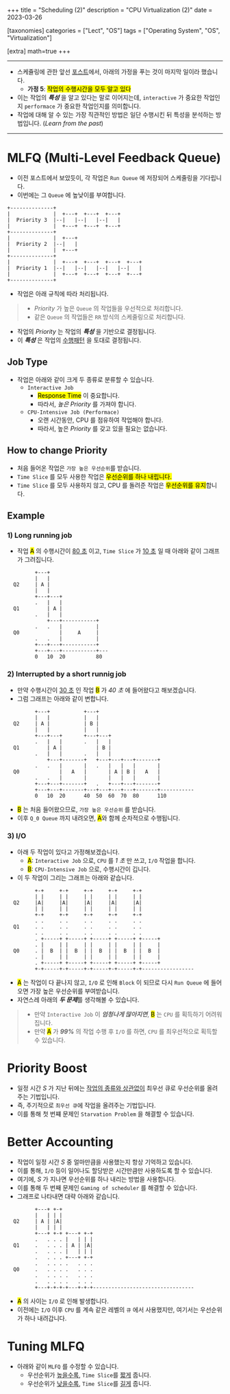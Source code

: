+++
title = "Scheduling (2)"
description = "CPU Virtualization (2)"
date = 2023-03-26

[taxonomies]
categories = ["Lect", "OS"]
tags = ["Operating System", "OS", "Virtualization"]

[extra]
math=true
+++

---

- 스케쥴링에 관한 앞선 [포스트](@/post/scheduling_1.md)에서, 아래의 가정을 푸는 것이 마지막 일이라 했습니다.
  - **가정 5**: <mark>작업의 수행시간을 모두 알고 있다</mark>
- 이는 작업의 ***특성*** 을 알고 있다는 말로 이어지는데, `interactive` 가 중요한 작업인지 `performace` 가 중요한 작업인지를 의미합니다.
- 작업에 대해 알 수 있는 가장 직관적인 방법은 일단 수행시킨 뒤 특성을 분석하는 방법입니다. (*Learn from the past*)

---

# MLFQ (Multi-Level Feedback Queue)
- 이전 포스트에서 보았듯이, 각 작업은 `Run Queue` 에 저장되어 스케줄링을 기다립니다.
- 이번에는 그 `Queue` 에 높낮이를 부여합니다.

```
+--------------+
|              |  +---+  +---+  +---+
|  Priority 3  |--|   |--|   |--|   |
|              |  +---+  +---+  +---+
+--------------+
|              |  +---+
|  Priority 2  |--|   |
|              |  +---+
+--------------+
|              |  +---+  +---+  +---+  +---+
|  Priority 1  |--|   |--|   |--|   |--|   |
|              |  +---+  +---+  +---+  +---+
+--------------+
```
- 작업은 아래 규칙에 따라 처리됩니다.
> - *Priority* 가 높은 `Queue` 의 작업들을 우선적으로 처리합니다.
> - 같은 `Queue` 의 작업들은 `RR` 방식의 스케줄링으로 처리합니다.
- 작업의 *Priority* 는 작업의 ***특성*** 을 기반으로 결정됩니다.
- 이 ***특성*** 은 작업의 <u>수행패턴</u> 을 토대로 결정됩니다.

## Job Type
- 작업은 아래와 같이 크게 두 종류로 분류할 수 있습니다.
  - `Interactive Job`
    - <mark>Response Time</mark> 이 중요합니다.
    - 따라서, *높은 Priority* 를 가져야 합니다.
  - `CPU-Intensive Job (Performace)`
    - 오랜 시간동안, CPU 를 점유하여 작업해야 합니다.
    - 따라서, 높은 *Priority* 를 갖고 있을 필요는 없습니다.

## How to change Priority
- 처음 들어온 작업은 `가장 높은 우선순위`를 받습니다.
- `Time Slice` 를 모두 사용한 작업은 <mark>우선순위를 하나 내립니다.</mark>
- `Time Slice` 를 모두 사용하지 않고, CPU 를 돌려준 작업은 <mark>우선순위를 유지</mark>합니다.

## Example

### 1) Long running job
- 작업 <mark>A</mark> 의 수행시간이 <u>80 초</u> 이고, `Time Slice` 가 <u>10 초</u> 일 때 아래와 같이 그래프가 그려집니다.

```
         +---+        
         |   |        
  Q2     | A |        
         |   |        
         +---+---+        
         .   |   |    
  Q1         | A |    
         .   |   |    
             +---+-----------+
         .   .   |           |
  Q0             |     A     |
         .   .   |           |
         +---+---+-----------+
         +---+---+-----------+---
         0   10  20          80
```

### 2) Interrupted by a short runnig job
- 만약 수행시간이 <u>30 초</u> 인 작업 <mark>B</mark> 가 *40 초* 에 들어왔다고 해보겠습니다.
- 그럼 그래프는 아래와 같이 변합니다.

```
         +---+           +---+                   
         |   |           |   |
  Q2     | A |           | B |  
         |   |           |   |  
         +---+---+       +---+---+                          
         .   |   |       .   |   |
  Q1         | A |           | B |
         .   |   |       .   |   |
             +---+-------+   +---+---+---+-------+
         .   .   |       |   .   |   |   |       | 
  Q0             |   A   |       | A | B |   A   | 
         .   .   |       |       |   |   |       | 
         +---+---+-------+   .   +---+---+-------+   
         +---+---+-------+---+---+---+---+-------+-----------
         0   10  20      40  50  60  70  80      110
```
- <mark>B</mark> 는 처음 들어왔으므로, `가장 높은 우선순위` 를 받습니다.
- 이후 `Q_0 Queue` 까지 내려오면, <mark>A</mark>와 함께 순차적으로 수행됩니다.

### 3) I/O
- 아래 두 작업이 있다고 가정해보겠습니다.
  - <mark>A</mark>: `Interactive Job` 으로, `CPU` 를 *1 초* 만 쓰고, `I/O` 작업을 합니다.
  - <mark>B</mark>: `CPU-Intensive Job` 으로, 수행시간이 깁니다.
- 이 두 작업이 그리는 그래프는 아래와 같습니다.

```
         +-+     +-+     +-+     +-+     +-+                         
         | |     | |     | |     | |     | |       
  Q2     |A|     |A|     |A|     |A|     |A|        
         | |     | |     | |     | |     | |        
         +-+     +-+     +-+     +-+     +-+                                    
         . .     . .     . .     . .     . .       
  Q1     . .     . .     . .     . .     . .       
         . .     . .     . .     . .     . .       
         . +-----+ +-----+ +-----+ +-----+ +-----+           
         . |     | |     | |     | |     | |     |            
  Q0     . |  B  | |  B  | |  B  | |  B  | |  B  |            
         . |     | |     | |     | |     | |     |            
         . +-----+ +-----+ +-----+ +-----+ +-----+                  
         +-+-----+-+-----+-+-----+-+-----+-+-----------------
```

- <mark>A</mark> 는 작업이 다 끝나지 않고, `I/O` 로 인해 `Block` 이 되므로 다시 `Run Queue` 에 들어오면 가장 높은 우선순위를 부여받습니다.
- 자연스레 아래의 ***두 문제***를 생각해볼 수 있습니다.
> - 만약 `Interactive Job` 이 ***엄청나게 많아지면***, <mark>B</mark> 는 `CPU` 를 획득하기 어려워집니다.
> - 만약 <mark>A</mark> 가 ***99%*** 의 작업 수행 후 `I/O` 를 하면, `CPU` 를 최우선적으로 획득할 수 있습니다.

# Priority Boost
- 일정 시간 $S$ 가 지난 뒤에는 <u>작업의 종류와 상관없이</u> 최우선 큐로 우선순위를 올려주는 기법입니다.
- 즉, 주기적으로 `최우선 큐`에 작업을 올려주는 기법입니다. 
- 이를 통해 첫 번쨰 문제인 `Starvation Problem` 을 해결할 수 있습니다.

# Better Accounting
- 작업이 일정 시간 $S$ 중 얼마만큼을 사용했는지 항상 기억하고 있습니다.
- 이를 통해, `I/O` 등이 일어나도 할당받은 시간만큼만 사용하도록 할 수 있습니다.
- 여기에, $S$ 가 지나면 우선순위를 하나 내리는 방법을 사용합니다.
- 이를 통해 두 번째 문제인 `Gaming of scheduler` 를 해결할 수 있습니다.
- 그래프로 나타내면 대략 아래와 같습니다.

```
         +---+ +-+                                                        
         |   | | |                                      
  Q2     | A | |A|                                       
         |   | | |                                       
         +---+ +-+ +---+ +-+                                                                  
         .   . . . |   | | |                                
  Q1     .   . . . | A | |A|                                
         .   . . . |   | | |                                
         .   . . . +---+ +-+                                          
         .   . . . .   . . .                                  
  Q0     .   . . . .   . . .                                  
         .   . . . .   . . .                                  
         .   . . . .   . . .                                        
         +---+-+-+-+---+-+-+---------------------------------
```
- <mark>A</mark> 의 사이는 `I/O` 로 인해 발생합니다.
- 이전에는 `I/O` 이후 `CPU` 를 계속 같은 레벨의 `큐` 에서 사용했지만, 여기서는 우선순위가 하나 내려갑니다.

# Tuning MLFQ
- 아래와 같이 `MLFQ` 를 수정할 수 있습니다.
  - 우선순위가 <u>높을수록</u>, `Time Slice`를 <u>짧게</u> 줍니다.
  - 우선순위가 <u>낮을수록</u>, `Time Slice`를 <u>길게</u> 줍니다.

